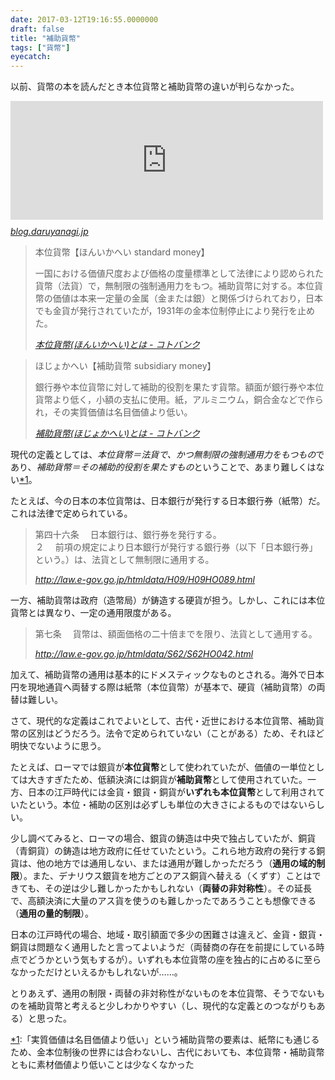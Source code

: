 ```yaml
---
date: 2017-03-12T19:16:55.0000000
draft: false
title: "補助貨幣"
tags: ["貨幣"]
eyecatch: 
---
```

<p>以前、貨幣の本を読んだとき本位貨幣と補助貨幣の違いが判らなかった。</p><p><iframe src="https://hatenablog-parts.com/embed?url=https%3A%2F%2Fblog.daruyanagi.jp%2Fentry%2F2017%2F03%2F12%2F155304" title="『貨幣の誕生―皇朝銭の博物誌』 - だるろぐ" class="embed-card embed-blogcard" scrolling="no" frameborder="0" style="display: block; width: 100%; height: 190px; max-width: 500px; margin: 10px 0px;"></iframe><cite class="hatena-citation"><a href="https://blog.daruyanagi.jp/entry/2017/03/12/155304">blog.daruyanagi.jp</a></cite><br />
</p>

<blockquote cite="https://kotobank.jp/word/%E6%9C%AC%E4%BD%8D%E8%B2%A8%E5%B9%A3-134960">
<p>本位貨幣【ほんいかへい standard money】</p><p>一国における価値尺度および価格の度量標準として法律により認められた貨幣（法貨）で，無制限の強制通用力をもつ。補助貨幣に対する。本位貨幣の価値は本来一定量の金属（金または銀）と関係づけられており，日本でも金貨が発行されていたが，1931年の金本位制停止により発行を止めた。</p>

<cite><a href="https://kotobank.jp/word/%E6%9C%AC%E4%BD%8D%E8%B2%A8%E5%B9%A3-134960">&#x672C;&#x4F4D;&#x8CA8;&#x5E63;(&#x307B;&#x3093;&#x3044;&#x304B;&#x3078;&#x3044;)&#x3068;&#x306F; - &#x30B3;&#x30C8;&#x30D0;&#x30F3;&#x30AF;</a></cite>
</blockquote>

<blockquote cite="https://kotobank.jp/word/%E8%A3%9C%E5%8A%A9%E8%B2%A8%E5%B9%A3-133085">
<p>ほじょかへい【補助貨幣 subsidiary money】</p><p>銀行券や本位貨幣に対して補助的役割を果たす貨幣。額面が銀行券や本位貨幣より低く，小額の支払に使用。紙，アルミニウム，銅合金などで作られ，その実質価値は名目価値より低い。</p>

<cite><a href="https://kotobank.jp/word/%E8%A3%9C%E5%8A%A9%E8%B2%A8%E5%B9%A3-133085">&#x88DC;&#x52A9;&#x8CA8;&#x5E63;(&#x307B;&#x3058;&#x3087;&#x304B;&#x3078;&#x3044;)&#x3068;&#x306F; - &#x30B3;&#x30C8;&#x30D0;&#x30F3;&#x30AF;</a></cite>
</blockquote>
<p>現代の定義としては、<i>本位貨幣＝法貨で、かつ無制限の強制通用力をもつもの</i>であり、<i>補助貨幣＝その補助的役割を果たすもの</i>ということで、あまり難しくはない<a href="#f-f2432318" name="fn-f2432318" title="「実質価値は名目価値より低い」という補助貨幣の要素は、紙幣にも通じるため、金本位制後の世界には合わないし、古代においても、本位貨幣・補助貨幣ともに素材価値より低いことは少なくなかった">*1</a>。</p><p>たとえば、今の日本の本位貨幣は、日本銀行が発行する日本銀行券（紙幣）だ。これは法律で定められている。</p>

<blockquote cite="http://law.e-gov.go.jp/htmldata/H09/H09HO089.html">
<p>第四十六条 　日本銀行は、銀行券を発行する。<br />
２ 　前項の規定により日本銀行が発行する銀行券（以下「日本銀行券」という。）は、法貨として無制限に通用する。</p>

<cite><a href="http://law.e-gov.go.jp/htmldata/H09/H09HO089.html">http://law.e-gov.go.jp/htmldata/H09/H09HO089.html</a></cite>
</blockquote>
<p>一方、補助貨幣は政府（造幣局）が鋳造する硬貨が担う。しかし、これには本位貨幣とは異なり、一定の通用限度がある。</p>

<blockquote cite="http://law.e-gov.go.jp/htmldata/S62/S62HO042.html">
<p>第七条 　貨幣は、額面価格の二十倍までを限り、法貨として通用する。</p>

<cite><a href="http://law.e-gov.go.jp/htmldata/S62/S62HO042.html">http://law.e-gov.go.jp/htmldata/S62/S62HO042.html</a></cite>
</blockquote>
<p>加えて、補助貨幣の通用は基本的にドメスティックなものとされる。海外で日本円を現地通貨へ両替する際は紙幣（本位貨幣）が基本で、硬貨（補助貨幣）の両替は難しい。</p><p>さて、現代的な定義はこれでよいとして、古代・近世における本位貨幣、補助貨幣の区別はどうだろう。法令で定められていない（ことがある）ため、それほど明快でないように思う。</p><p>たとえば、ローマでは銀貨が<b>本位貨幣</b>として使われていたが、価値の一単位としては大きすぎたため、低額決済には銅貨が<b>補助貨幣</b>として使用されていた。一方、日本の江戸時代には金貨・銀貨・銅貨が<b>いずれも本位貨幣</b>として利用されていたという。本位・補助の区別は必ずしも単位の大きさによるものではないらしい。</p><p>少し調べてみると、ローマの場合、銀貨の鋳造は中央で独占していたが、銅貨（青銅貨）の鋳造は地方政府に任せていたという。これら地方政府の発行する銅貨は、他の地方では通用しない、または通用が難しかっただろう（<b>通用の域的制限</b>）。また、デナリウス銀貨を地方ごとのアス銅貨へ替える（くずす）ことはできても、その逆は少し難しかったかもしれない（<b>両替の非対称性</b>）。その延長で、高額決済に大量のアス貨を使うのも難しかったであろうことも想像できる（<b>通用の量的制限</b>）。</p><p>日本の江戸時代の場合、地域・取引額面で多少の困難さは違えど、金貨・銀貨・銅貨は問題なく通用したと言ってよいようだ（両替商の存在を前提にしている時点でどうかという気もするが）。いずれも本位貨幣の座を独占的に占めるに至らなかっただけといえるかもしれないが……。</p><p>とりあえず、通用の制限・両替の非対称性がないものを本位貨幣、そうでないものを補助貨幣と考えると少しわかりやすい（し、現代的な定義とのつながりもある）と思った。</p>
<div class="footnote">
<p class="footnote"><a href="#fn-f2432318" name="f-f2432318" class="footnote-number">*1</a><span class="footnote-delimiter">:</span><span class="footnote-text">「実質価値は名目価値より低い」という補助貨幣の要素は、紙幣にも通じるため、金本位制後の世界には合わないし、古代においても、本位貨幣・補助貨幣ともに素材価値より低いことは少なくなかった</span></p>
</div>